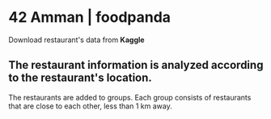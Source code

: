 # 42 Amman | foodpanda

Download restaurant's data from **Kaggle**

## The restaurant information is analyzed according to the restaurant's location.

The restaurants are added to groups. 
Each group consists of restaurants that are close to each other, 
less than 1 km away.
